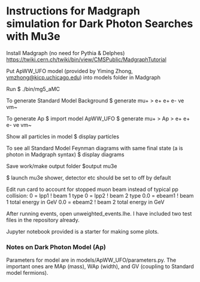 # Instructions for Madgraph simulation for Dark Photon Searches with Mu3e

Install Madgraph (no need for Pythia & Delphes) https://twiki.cern.ch/twiki/bin/view/CMSPublic/MadgraphTutorial

Put ApWW_UFO model (provided by Yiming Zhong, ymzhong@kicp.uchicago.edu) into models folder in Madgraph 

Run 
$ ./bin/mg5_aMC

To generate Standard Model Background
$ generate mu+ > e+ e+ e- ve vm~

To generate Ap 
$ import model ApWW_UFO
$ generate mu+ > Ap >  e+ e+ e- ve vm~

Show all particles in model
$ display particles

To see all Standard Model Feynman diagrams with same final state (a is photon in Madgraph syntax)
$ display diagrams  

Save work/make output folder
$output mu3e

$ launch mu3e
shower, detector etc should be set to off by default

Edit run card  to account for stopped muon beam instead of typical pp collision:
 0        = lpp1    ! beam 1 type
 0        = lpp2    ! beam 2 type
 0.0     = ebeam1  ! beam 1 total energy in GeV
 0.0     = ebeam2  ! beam 2 total energy in GeV
 
After running events, open unweighted_events.lhe. I have included two test files in the repository already. 

Jupyter notebook provided is a starter for making some plots. 

### Notes on Dark Photon Model (Ap)
Parameters for model are in models/ApWW_UFO/parameters.py. The important ones are MAp (mass), WAp (width), and GV (coupling to Standard model fermions). 
